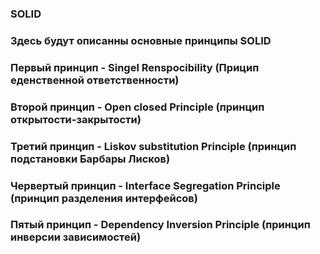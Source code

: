 ### SOLID
### Здесь будут описанны основные принципы SOLID
### Первый принцип - Singel Renspocibility (Прицип еденственной ответственности)
### Второй принцип - Open closed Principle (принцип открытости-закрытости)
### Третий принцип - Liskov substitution Principle (принцип подстановки Барбары Лисков)
### Червертый принцип - Interface Segregation Principle (принцип разделения интерфейсов)
### Пятый принцип - Dependency Inversion Principle (принцип инверсии зависимостей)